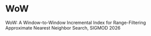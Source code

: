 # WoW
WoW: A Window-to-Window Incremental Index for Range-Filtering Approximate Nearest Neighbor Search, SIGMOD 2026
